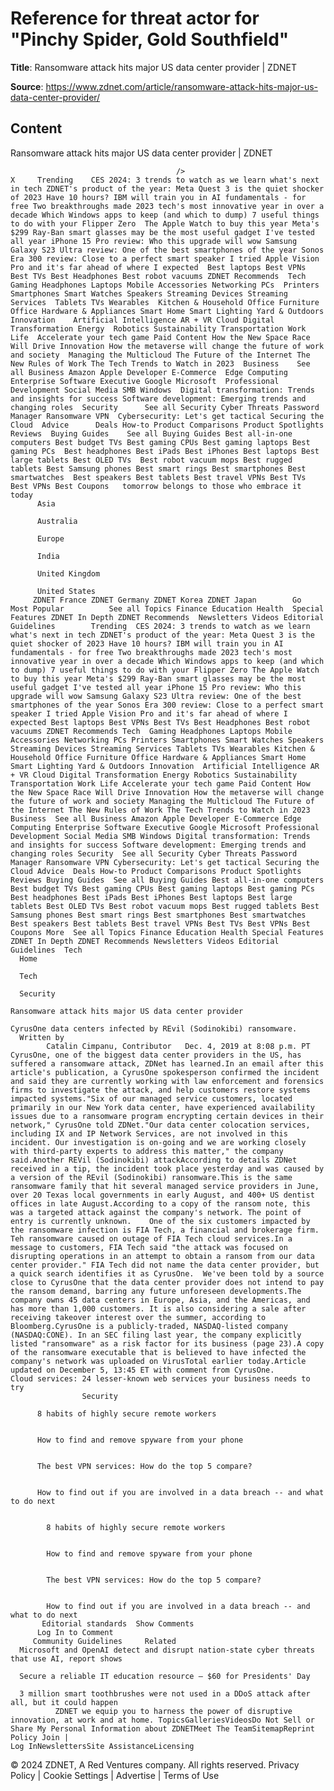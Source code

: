 # Reference for threat actor for "Pinchy Spider, Gold Southfield"

**Title**: Ransomware attack hits major US data center provider | ZDNET

**Source**: https://www.zdnet.com/article/ransomware-attack-hits-major-us-data-center-provider/

## Content




Ransomware attack hits major US data center provider | ZDNET


                                         />                                                                                                                                                                                                     X     Trending    CES 2024: 3 trends to watch as we learn what's next in tech ZDNET's product of the year: Meta Quest 3 is the quiet shocker of 2023 Have 10 hours? IBM will train you in AI fundamentals - for free Two breakthroughs made 2023 tech's most innovative year in over a decade Which Windows apps to keep (and which to dump) 7 useful things to do with your Flipper Zero  The Apple Watch to buy this year Meta's $299 Ray-Ban smart glasses may be the most useful gadget I've tested all year iPhone 15 Pro review: Who this upgrade will wow Samsung Galaxy S23 Ultra review: One of the best smartphones of the year Sonos Era 300 review: Close to a perfect smart speaker I tried Apple Vision Pro and it's far ahead of where I expected  Best laptops Best VPNs Best TVs Best Headphones Best robot vacuums ZDNET Recommends  Tech    Gaming Headphones Laptops Mobile Accessories Networking PCs  Printers Smartphones Smart Watches Speakers Streaming Devices Streaming Services  Tablets TVs Wearables  Kitchen & Household Office Furniture Office Hardware & Appliances Smart Home Smart Lighting Yard & Outdoors  Innovation    Artificial Intelligence AR + VR Cloud Digital Transformation Energy  Robotics Sustainability Transportation Work Life  Accelerate your tech game Paid Content How the New Space Race Will Drive Innovation How the metaverse will change the future of work and society  Managing the Multicloud The Future of the Internet The New Rules of Work The Tech Trends to Watch in 2023  Business    See all Business Amazon Apple Developer E-Commerce  Edge Computing Enterprise Software Executive Google Microsoft  Professional Development Social Media SMB Windows  Digital transformation: Trends and insights for success Software development: Emerging trends and changing roles  Security      See all Security Cyber Threats Password Manager Ransomware VPN  Cybersecurity: Let's get tactical Securing the Cloud  Advice      Deals How-to Product Comparisons Product Spotlights Reviews  Buying Guides    See all Buying Guides Best all-in-one computers Best budget TVs Best gaming CPUs Best gaming laptops Best gaming PCs  Best headphones Best iPads Best iPhones Best laptops Best large tablets Best OLED TVs  Best robot vacuum mops Best rugged tablets Best Samsung phones Best smart rings Best smartphones Best smartwatches  Best speakers Best tablets Best travel VPNs Best TVs Best VPNs Best Coupons   tomorrow belongs to those who embrace it today       
          Asia
        
          Australia
        
          Europe
        
          India
        
          United Kingdom
        
          United States
         ZDNET France ZDNET Germany ZDNET Korea ZDNET Japan        Go  Most Popular          See all Topics Finance Education Health  Special Features ZDNET In Depth ZDNET Recommends  Newsletters Videos Editorial Guidelines        Trending  CES 2024: 3 trends to watch as we learn what's next in tech ZDNET's product of the year: Meta Quest 3 is the quiet shocker of 2023 Have 10 hours? IBM will train you in AI fundamentals - for free Two breakthroughs made 2023 tech's most innovative year in over a decade Which Windows apps to keep (and which to dump) 7 useful things to do with your Flipper Zero The Apple Watch to buy this year Meta's $299 Ray-Ban smart glasses may be the most useful gadget I've tested all year iPhone 15 Pro review: Who this upgrade will wow Samsung Galaxy S23 Ultra review: One of the best smartphones of the year Sonos Era 300 review: Close to a perfect smart speaker I tried Apple Vision Pro and it's far ahead of where I expected Best laptops Best VPNs Best TVs Best Headphones Best robot vacuums ZDNET Recommends Tech  Gaming Headphones Laptops Mobile Accessories Networking PCs Printers Smartphones Smart Watches Speakers Streaming Devices Streaming Services Tablets TVs Wearables Kitchen & Household Office Furniture Office Hardware & Appliances Smart Home Smart Lighting Yard & Outdoors Innovation  Artificial Intelligence AR + VR Cloud Digital Transformation Energy Robotics Sustainability Transportation Work Life Accelerate your tech game Paid Content How the New Space Race Will Drive Innovation How the metaverse will change the future of work and society Managing the Multicloud The Future of the Internet The New Rules of Work The Tech Trends to Watch in 2023 Business  See all Business Amazon Apple Developer E-Commerce Edge Computing Enterprise Software Executive Google Microsoft Professional Development Social Media SMB Windows Digital transformation: Trends and insights for success Software development: Emerging trends and changing roles Security  See all Security Cyber Threats Password Manager Ransomware VPN Cybersecurity: Let's get tactical Securing the Cloud Advice  Deals How-to Product Comparisons Product Spotlights Reviews Buying Guides  See all Buying Guides Best all-in-one computers Best budget TVs Best gaming CPUs Best gaming laptops Best gaming PCs Best headphones Best iPads Best iPhones Best laptops Best large tablets Best OLED TVs Best robot vacuum mops Best rugged tablets Best Samsung phones Best smart rings Best smartphones Best smartwatches Best speakers Best tablets Best travel VPNs Best TVs Best VPNs Best Coupons More  See all Topics Finance Education Health Special Features ZDNET In Depth ZDNET Recommends Newsletters Videos Editorial Guidelines  Tech     
      Home
    
      Tech
    
      Security
      
    Ransomware attack hits major US data center provider
   
    CyrusOne data centers infected by REvil (Sodinokibi) ransomware.
      Written by 
            Catalin Cimpanu, Contributor   Dec. 4, 2019 at 8:08 p.m. PT                          CyrusOne, one of the biggest data center providers in the US, has suffered a ransomware attack, ZDNet has learned.In an email after this article's publication, a CyrusOne spokesperson confirmed the incident and said they are currently working with law enforcement and forensics firms to investigate the attack, and help customers restore systems impacted systems."Six of our managed service customers, located primarily in our New York data center, have experienced availability issues due to a ransomware program encrypting certain devices in their network," CyrusOne told ZDNet."Our data center colocation services, including IX and IP Network Services, are not involved in this incident. Our investigation is on-going and we are working closely with third-party experts to address this matter," the company said.Another REVil (Sodinokibi) attackAccording to details ZDNet received in a tip, the incident took place yesterday and was caused by a version of the REvil (Sodinokibi) ransomware.This is the same ransomware family that hit several managed service providers in June, over 20 Texas local governments in early August, and 400+ US dentist offices in late August.According to a copy of the ransom note, this was a targeted attack against the company's network. The point of entry is currently unknown.    One of the six customers impacted by the ransomware infection is FIA Tech, a financial and brokerage firm. Teh ransomware caused on outage of FIA Tech cloud services.In a message to customers, FIA Tech said "the attack was focused on disrupting operations in an attempt to obtain a ransom from our data center provider." FIA Tech did not name the data center provider, but a quick search identifies it as CyrusOne.  We've been told by a source close to CyrusOne that the data center provider does not intend to pay the ransom demand, barring any future unforeseen developments.The company owns 45 data centers in Europe, Asia, and the Americas, and has more than 1,000 customers. It is also considering a sale after receiving takeover interest over the summer, according to Bloomberg.CyrusOne is a publicly-traded, NASDAQ-listed company (NASDAQ:CONE). In an SEC filing last year, the company explicitly listed "ransomware" as a risk factor for its business (page 23).A copy of the ransomware executable that is believed to have infected the company's network was uploaded on VirusTotal earlier today.Article updated on December 5, 13:45 ET with comment from CyrusOne.
    Cloud services: 24 lesser-known web services your business needs to try
                    Security    

          8 habits of highly secure remote workers
         

          How to find and remove spyware from your phone
         

          The best VPN services: How do the top 5 compare?
         

          How to find out if you are involved in a data breach -- and what to do next
            

            8 habits of highly secure remote workers
           

            How to find and remove spyware from your phone
           

            The best VPN services: How do the top 5 compare?
           

            How to find out if you are involved in a data breach -- and what to do next
           Editorial standards  Show Comments  
          Log In to Comment
         Community Guidelines     Related   
      Microsoft and OpenAI detect and disrupt nation-state cyber threats that use AI, report shows
      
      Secure a reliable IT education resource — $60 for Presidents' Day
      
      3 million smart toothbrushes were not used in a DDoS attack after all, but it could happen
              ZDNET we equip you to harness the power of disruptive innovation, at work and at home. TopicsGalleriesVideosDo Not Sell or Share My Personal Information about ZDNETMeet The TeamSitemapReprint Policy Join |
    Log InNewslettersSite AssistanceLicensing     
  © 2024 ZDNET, A Red Ventures company. All rights reserved.
 Privacy Policy |
  Cookie Settings |
  Advertise |
  Terms of Use 


